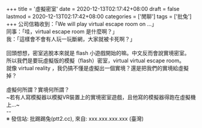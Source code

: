 +++
title = '虛擬密室'
date = 2020-12-13T02:17:42+08:00
draft = false
lastmod = 2020-12-13T02:17:42+08:00
categories = ['閒聊']
tags = ['批兔']
+++
公司信箱收到：「We will play virtual escape room on ...」<br>
同事：「哇，virtual escape room 是什麼啊？」<br>
我：「這樣會不會有人玩一玩斷網，大家就被卡死啊？」<br>
<br>
回頭想想，密室逃脫本來就是 flash 小遊戲開始的嘛。中文反而會說實境密室。<br>
所以我們是要玩虛擬版的模擬（flash）密室，virtual virtual escape room。<br>
就像 virtual reality ，我仍搞不懂是虛擬出一個實境？還是把我們的實境給虛擬掉？<br>
<br>
虛擬何所謂？實境何所謂？<br>
~若有人寫模擬器以模擬VR裝置上的實境密室遊戲，且他寫的模擬器得跑在虛擬機上…~<br>
--<br>
※ 發信站: 批踢踢兔(ptt2.cc), 來自: xxx.xxx.xxx.xxx (臺灣)<br>
